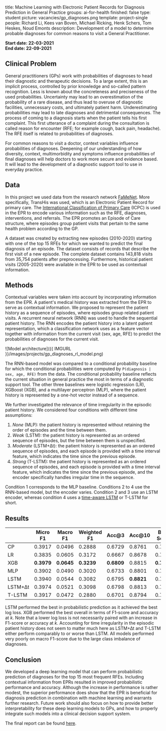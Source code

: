 title: Machine Learning with Electronic Patient Records for Diagnosis Prediction in General Practice
groups: ai-for-health
finished: false
type: student
picture: vacancies/gp_diagnoses.png
template: project-single
people: Richard Li, Kees van Boven, Michael Ricking, Henk Schers, Tom Heskes, Noud Emonts
description: Development of a model to determine probable diagnoses for common reasons to visit a General Practitioner.

**Start date: 22-03-2021** <br>
**End date: 22-09-2021**

## Clinical Problem 
General practitioners (GPs) work with probabilities of diagnoses to head their diagnostic and therapeutic decisions. To a large extent, this is an implicit process, controlled by prior knowledge and so-called pattern recognition. Less is known about the concreteness and preciseness of the used probabilities. Uncertainty may lead to an overestimation of the probability of a rare disease, and thus lead to overuse of diagnostic facilities, unnecessary costs, and ultimately patient harm. Underestimating probabilities may lead to late diagnoses and detrimental consequences. The process of coming to a diagnosis starts when the patient tells his first complaint. This first utterance of a complaint during the consultation is called reason for encounter (RFE; for example cough, back pain, headache). The RFE itself is related to probabilities of diagnoses. 

For common reasons to visit a doctor, context variables influence probabilities of diagnoses. Deepening of our understanding of how diversity, context, multimorbidity and symptoms influence probabilities of final diagnoses will help doctors to work more secure and evidence based. It will lead to the development of a diagnostic support tool to use in everyday practice. 

## Data
In this project we used data from the research network [FaMeNet](www.famenet.nl). More specifically, TransHis was used, which is an Electronic Patient Record for primary care. The [International Classification of Primary Care](https://www.who.int/standards/classifications/other-classifications/international-classification-of-primary-care) (ICPC) is used in the EPR to encode various information such as the RFE, diagnoses, interventions, and referrals. The EPR promotes an Episode of Care structure, where episodes group patient visits that pertain to the same health problem according to the GP.

A dataset was created by extracting new episodes (2010-2020) starting with one of the top 15 RFEs for which we wanted to predict the final diagnosis of an episode. The dataset consists of records that describe the first visit of a new episode. The complete dataset contains 143,818 visits from 35,754 patients after preprocessing. Furthermore, historical patient visits (2005-2020) were available in the EPR to be used as contextual information.


## Methods
Contextual variables were taken into account by incorporating information from the EPR. A patient's medical history was extracted from the EPR to serve as contextual information. We proposed to represent the patient history as a sequence of episodes, where episodes group related patient visits. A recurrent neural network (RNN) was used to handle the sequential patient history. The RNN encodes the patient history into a latent patient representation, which a classification network uses as a feature vector together with information from the current visit (sex, age, RFE) to predict the probabilities of diagnoses for the current visit.

![Model architecture]({{ IMGURL }}/images/projects/gp_diagnoses_rl_model.png)

The RNN-based model was compared to a conditional probability baseline for which the conditional probabilities were computed by `P(diagnosis | sex, age, RFE)` from the data. The conditional probability baseline reflects the current situation in general practice the most in terms of a diagnostic support tool. The other three baselines were logistic regression (LR), XGBoost (XGB), and a multilayer perceptron (MLP), where the patient history is represented by a one-hot vector instead of a sequence.

We further investigated the relevance of time irregularity in the episodic patient history. We considered four conditions with different time assumptions:

1. *None* (MLP): the patient history is represented without retaining the order of episodes and the time between them.
2. *Weak* (LSTM): the patient history is represented as an ordered sequence of episodes, but the time between them is unspecified.
3. *Moderate* (LSTM+∆t): the patient history is represented as an ordered sequence of episodes, and each episode is provided with a time interval feature, which indicates the time since the previous episode.
4. *Strong* (T-LSTM): the patient history is represented as an ordered sequence of episodes, and each episode is provided with a time interval feature, which indicates the time since the previous episode, and the encoder specifically handles irregular time in the sequence.

Condition 1 corresponds to the MLP baseline. Conditions 2 to 4 use the RNN-based model, but the encoder varies. Condition 2 and 3 use an LSTM encoder, whereas condition 4 uses a [time-aware LSTM](https://dl.acm.org/doi/10.1145/3097983.3097997)  or T-LSTM for short.


## Results

|                 | Micro F1   | Macro F1   | Weighted F1 | Acc@3      | Acc@10     | Brier Score | Log Loss   |
|-----------------|------------|------------|-------------|------------|------------|-------------|------------|
| CP              | 0.3917     | 0.0496     | 0.2888      | 0.6729     | 0.8761     | 0.7551      | 2.8868     |
| LR              | 0.3835     | 0.0605     | 0.3172      | 0.6667     | 0.8678     | 0.7644      | 2.3278     |
| XGB             | **0.3979** | **0.0645** | **0.3239**  | **0.6809** | 0.8815     | **0.7480**  | 2.1897     |
| MLP             | 0.3902     | 0.0490     | 0.3020      | 0.6733     | 0.8801     | 0.7530      | 2.1969     |
| LSTM            | 0.3940     | 0.0544     | 0.3082      | 0.6795     | **0.8821** | 0.7521      | **2.1790** |
| LSTM+∆t         | 0.3974     | 0.0521     | 0.3098      | 0.6798     | 0.8813     | 0.7530      | 2.1833     |
| T-LSTM          | 0.3917     | 0.0472     | 0.2880      | 0.6701     | 0.8794     | 0.7548      | 2.1878     |

LSTM performed the best in probabilistic prediction as it achieved the best log loss. XGB performed the best overall in terms of F1-score and accuracy at *k*. Note that a lower log loss is not necessarily paired with an increase in F1-score or accuracy at *k*. 
Accounting for time irregularity in the episodic patient history does not seem to matter much here as LSTM+∆t and T-LSTM either perform comparably to or worse than LSTM.
All models performed very poorly on macro F1-score due to the large class imbalance of diagnoses.

## Conclusion
We developed a deep learning model that can perform probabilistic prediction of diagnoses for the top 15 most frequent RFEs. Including contextual information from EPRs resulted in improved probabilistic performance and accuracy. Although the increase in performance is rather modest, the superior performance does show that the EPR is beneficial for diagnosis prediction in combination with machine learning and warrants further research. Future work should also focus on how to provide better interpretability for these deep learning models to GPs, and how to properly integrate such models into a clinical decision support system.

The final report can be found [here](https://drive.google.com/file/d/1BTd11MKYH4Ho5tPUMf5TIe2vAEfXCSkd/view?usp=sharing).
